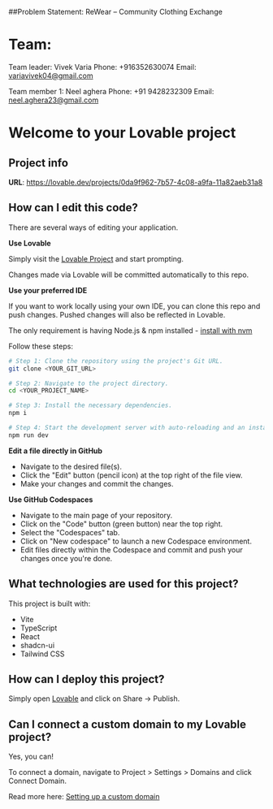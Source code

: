 ##Problem Statement: ReWear – Community Clothing Exchange
# Team:
Team leader: Vivek Varia
Phone: +916352630074
Email: variavivek04@gmail.com

Team member 1: Neel aghera
Phone: +91 9428232309
Email: neel.aghera23@gmail.com


# Welcome to your Lovable project

## Project info

**URL**: https://lovable.dev/projects/0da9f962-7b57-4c08-a9fa-11a82aeb31a8

## How can I edit this code?

There are several ways of editing your application.

**Use Lovable**

Simply visit the [Lovable Project](https://lovable.dev/projects/0da9f962-7b57-4c08-a9fa-11a82aeb31a8) and start prompting.

Changes made via Lovable will be committed automatically to this repo.

**Use your preferred IDE**

If you want to work locally using your own IDE, you can clone this repo and push changes. Pushed changes will also be reflected in Lovable.

The only requirement is having Node.js & npm installed - [install with nvm](https://github.com/nvm-sh/nvm#installing-and-updating)

Follow these steps:

```sh
# Step 1: Clone the repository using the project's Git URL.
git clone <YOUR_GIT_URL>

# Step 2: Navigate to the project directory.
cd <YOUR_PROJECT_NAME>

# Step 3: Install the necessary dependencies.
npm i

# Step 4: Start the development server with auto-reloading and an instant preview.
npm run dev
```

**Edit a file directly in GitHub**

- Navigate to the desired file(s).
- Click the "Edit" button (pencil icon) at the top right of the file view.
- Make your changes and commit the changes.

**Use GitHub Codespaces**

- Navigate to the main page of your repository.
- Click on the "Code" button (green button) near the top right.
- Select the "Codespaces" tab.
- Click on "New codespace" to launch a new Codespace environment.
- Edit files directly within the Codespace and commit and push your changes once you're done.

## What technologies are used for this project?

This project is built with:

- Vite
- TypeScript
- React
- shadcn-ui
- Tailwind CSS

## How can I deploy this project?

Simply open [Lovable](https://lovable.dev/projects/0da9f962-7b57-4c08-a9fa-11a82aeb31a8) and click on Share -> Publish.

## Can I connect a custom domain to my Lovable project?

Yes, you can!

To connect a domain, navigate to Project > Settings > Domains and click Connect Domain.

Read more here: [Setting up a custom domain](https://docs.lovable.dev/tips-tricks/custom-domain#step-by-step-guide)
